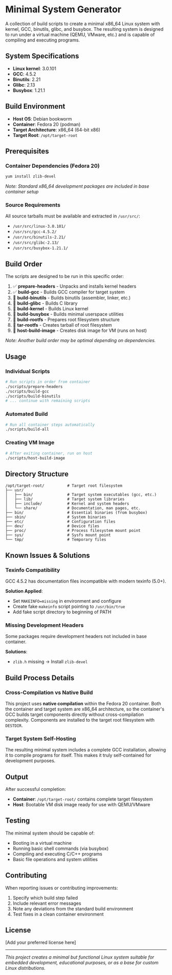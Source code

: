 # Minimal System Generator

A collection of build scripts to create a minimal x86_64 Linux system with kernel, GCC, binutils, glibc, and busybox. The resulting system is designed to run under a virtual machine (QEMU, VMware, etc.) and is capable of compiling and executing programs.

## System Specifications

- **Linux kernel**: 3.0.101
- **GCC**: 4.5.2
- **Binutils**: 2.21
- **Glibc**: 2.13
- **Busybox**: 1.21.1

## Build Environment

- **Host OS**: Debian bookworm
- **Container**: Fedora 20 (podman)
- **Target Architecture**: x86_64 (64-bit x86)
- **Target Root**: `/opt/target-root`

## Prerequisites

### Container Dependencies (Fedora 20)
```bash
yum install zlib-devel
```
*Note: Standard x86_64 development packages are included in base container setup*

### Source Requirements
All source tarballs must be available and extracted in `/usr/src/`:
- `/usr/src/linux-3.0.101/`
- `/usr/src/gcc-4.5.2/`
- `/usr/src/binutils-2.21/`
- `/usr/src/glibc-2.13/`
- `/usr/src/busybox-1.21.1/`

## Build Order

The scripts are designed to be run in this specific order:

1. ✅ **prepare-headers** - Unpacks and installs kernel headers
2. ✅ **build-gcc** - Builds GCC compiler for target system
3. 🔄 **build-binutils** - Builds binutils (assembler, linker, etc.)
4. 🔄 **build-glibc** - Builds C library
5. 🔄 **build-kernel** - Builds Linux kernel
6. 🔄 **build-busybox** - Builds minimal userspace utilities
7. 🔄 **build-rootfs** - Prepares root filesystem structure
8. 🔄 **tar-rootfs** - Creates tarball of root filesystem
9. 🔄 **host-build-image** - Creates disk image for VM (runs on host)

*Note: Another build order may be optimal depending on dependencies.*

## Usage

### Individual Scripts
```bash
# Run scripts in order from container
./scripts/prepare-headers
./scripts/build-gcc
./scripts/build-binutils
# ... continue with remaining scripts
```

### Automated Build
```bash
# Run all container steps automatically
./scripts/build-all
```

### Creating VM Image
```bash
# After exiting container, run on host
./scripts/host-build-image
```

## Directory Structure

```
/opt/target-root/          # Target root filesystem
├── usr/
│   ├── bin/               # Target system executables (gcc, etc.)
│   ├── lib/               # Target system libraries
│   ├── include/           # Kernel and system headers
│   └── share/             # Documentation, man pages, etc.
├── bin/                   # Essential binaries (from busybox)
├── sbin/                  # System binaries
├── etc/                   # Configuration files
├── dev/                   # Device files
├── proc/                  # Process filesystem mount point
├── sys/                   # Sysfs mount point
└── tmp/                   # Temporary files
```

## Known Issues & Solutions

### Texinfo Compatibility
GCC 4.5.2 has documentation files incompatible with modern texinfo (5.0+).

**Solution Applied**:
- Set `MAKEINFO=missing` in environment and configure
- Create fake `makeinfo` script pointing to `/usr/bin/true`
- Add fake script directory to beginning of PATH

### Missing Development Headers
Some packages require development headers not included in base container.

**Solutions**:
- `zlib.h` missing → Install `zlib-devel`

## Build Process Details

### Cross-Compilation vs Native Build
This project uses **native compilation** within the Fedora 20 container. Both the container and target system are x86_64 architecture, so the container's GCC builds target components directly without cross-compilation complexity. Components are installed to the target root filesystem with `DESTDIR`.

### Target System Self-Hosting
The resulting minimal system includes a complete GCC installation, allowing it to compile programs for itself. This makes it truly self-contained for development purposes.

## Output

After successful completion:
- **Container**: `/opt/target-root/` contains complete target filesystem
- **Host**: Bootable VM disk image ready for use with QEMU/VMware

## Testing

The minimal system should be capable of:
- Booting in a virtual machine
- Running basic shell commands (via busybox)
- Compiling and executing C/C++ programs
- Basic file operations and system utilities

## Contributing

When reporting issues or contributing improvements:
1. Specify which build step failed
2. Include relevant error messages
3. Note any deviations from the standard build environment
4. Test fixes in a clean container environment

## License

[Add your preferred license here]

---

*This project creates a minimal but functional Linux system suitable for embedded development, educational purposes, or as a base for custom Linux distributions.*
